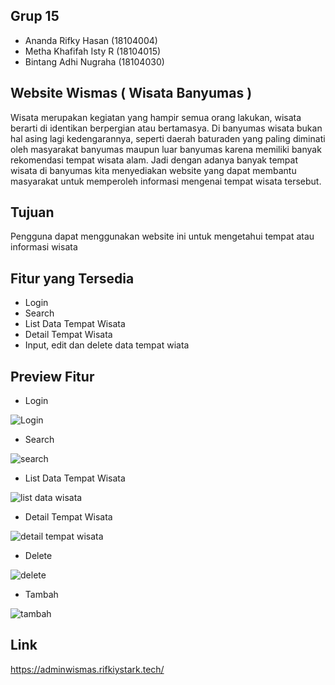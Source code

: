 ## Grup 15 
- Ananda Rifky Hasan    (18104004)
- Metha Khafifah Isty R (18104015)
- Bintang Adhi Nugraha  (18104030)

## Website Wismas ( Wisata Banyumas )
Wisata merupakan kegiatan yang hampir semua orang lakukan, wisata berarti di identikan berpergian atau bertamasya. Di banyumas wisata bukan hal asing lagi kedengarannya, seperti daerah baturaden yang paling diminati oleh masyarakat banyumas maupun luar banyumas karena memiliki banyak rekomendasi tempat wisata alam. Jadi dengan adanya banyak tempat wisata di banyumas kita menyediakan website yang dapat membantu masyarakat untuk memperoleh informasi mengenai tempat wisata tersebut.

## Tujuan
Pengguna dapat menggunakan website ini untuk mengetahui tempat atau informasi wisata

## Fitur yang Tersedia 
- Login
- Search
- List Data Tempat Wisata
- Detail Tempat Wisata
- Input, edit dan delete data tempat wiata

## Preview Fitur
- Login 

![Login](https://user-images.githubusercontent.com/72481949/107336564-d2b70280-6aeb-11eb-9eb5-60dd4429dd99.jpg)

- Search 

![search](https://user-images.githubusercontent.com/72481949/107341398-8078e000-6af1-11eb-9c00-9f11ee8a0f78.jpg)

- List Data Tempat Wisata 

![list data wisata](https://user-images.githubusercontent.com/72481949/107341407-8242a380-6af1-11eb-8993-30d11df70d6d.jpg)

- Detail Tempat Wisata

![detail tempat wisata](https://user-images.githubusercontent.com/72481949/107341403-81aa0d00-6af1-11eb-8d42-bcff16f601a1.jpg)

- Delete

![delete](https://user-images.githubusercontent.com/72481949/107341297-5de6c700-6af1-11eb-8ec9-d3e453c2123b.jpg)

- Tambah

![tambah](https://user-images.githubusercontent.com/72481949/107341318-63441180-6af1-11eb-83db-45e89472ff01.jpg)

## Link 
https://adminwismas.rifkiystark.tech/









